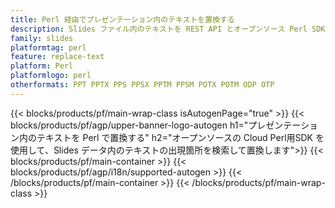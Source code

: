 ```yaml
---
title: Perl 経由でプレゼンテーション内のテキストを置換する
description: Slides ファイル内のテキストを REST API とオープンソース Perl SDK で置き換えます
family: slides
platformtag: perl
feature: replace-text
platform: Perl
platformlogo: perl
otherformats: PPT PPTX PPS PPSX PPTM PPSM POTX POTM ODP OTP
---
```


{{< blocks/products/pf/main-wrap-class isAutogenPage="true" >}}
{{< blocks/products/pf/agp/upper-banner-logo-autogen h1="プレゼンテーション内のテキストを Perl で置換する" h2="オープンソースの Cloud Perl用SDK を使用して、Slides データ内のテキストの出現箇所を検索して置換します">}}
{{< blocks/products/pf/main-container >}}
{{< blocks/products/pf/agp/i18n/supported-autogen >}}
{{< /blocks/products/pf/main-container >}}
{{< /blocks/products/pf/main-wrap-class >}}